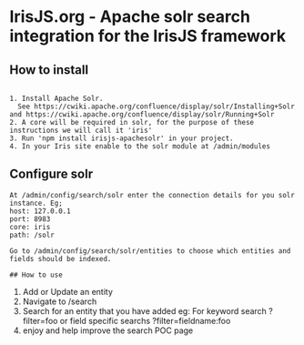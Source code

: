 # IrisJS.org - Apache solr search integration for the IrisJS framework

## How to install
```

1. Install Apache Solr.
  See https://cwiki.apache.org/confluence/display/solr/Installing+Solr and https://cwiki.apache.org/confluence/display/solr/Running+Solr
2. A core will be required in solr, for the purpose of these instructions we will call it 'iris'
3. Run 'npm install irisjs-apachesolr' in your project.
4. In your Iris site enable to the solr module at /admin/modules
```

## Configure solr
```
At /admin/config/search/solr enter the connection details for you solr instance. Eg;
host: 127.0.0.1
port: 8983
core: iris
path: /solr

Go to /admin/config/search/solr/entities to choose which entities and fields should be indexed.
```

```
## How to use

```
1. Add or Update an entity
2. Navigate to /search
3. Search for an entity that you have added eg:
   For keyword search ?filter=foo
   or field specific searchs ?filter=fieldname:foo
4. enjoy and help improve the search POC page
```